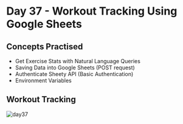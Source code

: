 # Day 37 - Workout Tracking Using Google Sheets
## Concepts Practised
- Get Exercise Stats with Natural Language Queries
- Saving Data into Google Sheets (POST request)
- Authenticate Sheety API (Basic Authentication)
- Environment Variables
## Workout Tracking
![day37](https://user-images.githubusercontent.com/98851253/156811102-164c20f4-f722-46b6-9a2b-ccdb6eca519e.gif)
